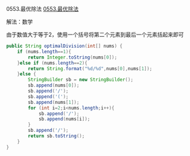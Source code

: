 0553.最优除法
[0553.最优除法](https://leetcode-cn.com/problems/optimal-division/)



解法：数学

由于数值大于等于2，使用一个括号将第二个元素到最后一个元素括起来即可



```java
public String optimalDivision(int[] nums) {
    if (nums.length==1){
        return Integer.toString(nums[0]);
    }else if (nums.length==2){
        return String.format("%d/%d",nums[0],nums[1]);
    }else {
        StringBuilder sb = new StringBuilder();
        sb.append(nums[0]);
        sb.append('/');
        sb.append('(');
        sb.append(nums[1]);
        for (int i=2;i<nums.length;i++){
            sb.append('/');
            sb.append(nums[i]);
        }
        sb.append('/');
        return sb.toString();
    }
}
```

